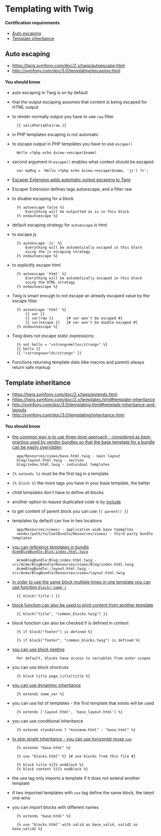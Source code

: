 # Templating with Twig

#### Certification requirements

* [Auto escaping](#auto-escaping)
* [Template inheritance](#template-inheritance)

## Auto escaping <a id="auto-escaping"></a>

* <https://twig.symfony.com/doc/2.x/tags/autoescape.html>
* <http://symfony.com/doc/3.0/templating/escaping.html>

#### You should know

* auto escaping in Twig is on by default
* that the output escaping assumes that content is being escaped for HTML output
* to render normally output you have to use `raw` filter
		
		{{ validVariable|raw }}
* in PHP templates escaping is not automatic
* to escape output in PHP templates you have to use `escape()`

		Hello <?php echo $view->escape($name)
* second argument in `escape()` enables what context should be escaped

		var myMsg = 'Hello <?php echo $view->escape($name, 'js') ?>';
* [Escaper Extension adds automatic output escaping to Twig][ae-1]
* Escaper Extension defines tags autoescape, and a filter raw
* to disable escaping for a block

		{% autoescape false %}
		    Everything will be outputted as is in this block
		{% endautoescape %}
* default escaping strategy for `autoescape` is html
* to escape js

		{% autoescape 'js' %}
		    Everything will be automatically escaped in this block
		    using the js escaping strategy
		{% endautoescape %}
* to explicitly escape html

		{% autoescape 'html' %}
		    Everything will be automatically escaped in this block
		    using the HTML strategy
		{% endautoescape %}
* Twig is smart enough to not escape an already escaped value by the escape filter

		{% autoescape 'html' %}
		    {{ var }}
		    {{ var|raw }}      {# var won't be escaped #}
		    {{ var|escape }}   {# var won't be double-escaped #}
		{% endautoescape %}
* Twig does not escape static expressions:

		{% set hello = "<strong>Hello</strong>" %}
		{{ hello }}
		{{ "<strong>world</strong>" }}
* Functions returning template data (like macros and parent) always return safe markup

[ae-1]: https://twig.symfony.com/doc/2.x/api.html#escaper-extension

## Template inheritance <a id="template-inheritance"></a>

* <https://twig.symfony.com/doc/2.x/tags/extends.html>
* <https://twig.symfony.com/doc/2.x/templates.html#template-inheritance>
* <http://symfony.com/doc/3.0/templating.html#template-inheritance-and-layouts>
* <http://symfony.com/doc/3.0/templating/inheritance.html>

#### You should know

* [the common way is to use three-level approach - considered as best-practice used by vendor bundles so that the base template for a bundle can be easily overridden][ti-1]

		app/Resources/views/base.html.twig - main layout
		blog/layout.html.twig - section 
		blog/index.html.twig - individual templates
* `{% extends %}` must be the first tag in a template
* `{% block %}` the more tags you have in your base template, the better
* child templates don't have to define all blocks
* another option to reause duplicated code is by [include](http://symfony.com/doc/3.0/templating.html#including-templates)
* to get content of parent block you can use `{{ parent() }}`
* templates by default can live in two locations

		app/Resources/views/ - application wide base teampltes
		vendor/path/to/CoolBundle/Resources/views/ - third party bundle templates
* [you can reference templates in bundle `AcmeBlogBundle:Blog:index.html.twig`][ti-2]

		AcmeBlogBundle:Blog:index.html.twig - src/Acme/BlogBundle/Resources/views/Blog/index.html.twig
		AcmeBlogBundle::layout.html.twig - src/Acme/BlogBundle/Resources/views/layout.html.twig
* [in order to use the same block multiple times in one template you can use function `block('name')`][ti-3]
		
		{{ block('title') }}
		
* [block function can also be used to print content from another template][ti-6]

		{{ block("title", "common_blocks.twig") }}
* block function can also be checked if is defined in context

		{% if block("footer") is defined %}
		
		{% if block("footer", "common_blocks.twig") is defined %}
		
* [you can use block nesting][ti-4]

		Per default, blocks have access to variables from outer scopes
* you can use block shortcuts

		 	
		{% block title page_title|title %}
* [you can use dynaminc inheritance][ti-5]

		{% extends some_var %}
		
		
* you can use list of templates - the first template that exists will be used

		{% extends ['layout.html', 'base_layout.html'] %}
		
* you can use conditional inheritance

		{% extends standalone ? "minimum.html" : "base.html" %}

* [to skip single inheritance - you can use horizontal reuse `use`][ti-7]


		{% extends "base.html" %}
	
		{% use "blocks.html" %} {# use blocks from this file #}
		
		{% block title %}{% endblock %}
		{% block content %}{% endblock %}
* the use tag only imports a template  if it does not extend another template
* if two imported templates with `use` tag define the same block, the latest one wins
* you can import blocks with different names

		{% extends "base.html" %}

		{% use "blocks.html" with valid as base_valid, valid2 as base_valid2 %}

[ti-1]: http://symfony.com/doc/3.0/templating/inheritance.html
[ti-2]: http://symfony.com/doc/3.0/templating.html#template-inheritance-and-layouts
[ti-3]: https://twig.symfony.com/doc/2.x/tags/extends.html#child-template
[ti-4]: https://twig.symfony.com/doc/2.x/tags/extends.html#block-nesting-and-scope
[ti-5]: https://twig.symfony.com/doc/2.x/tags/extends.html#dynamic-inheritance
[ti-6]: https://twig.symfony.com/doc/2.x/functions/block.html#block
[ti-7]: https://twig.symfony.com/doc/2.x/tags/use.html